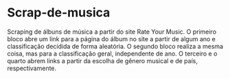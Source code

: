 # Scrap-de-musica

Scraping de álbuns de música a partir do site Rate Your Music. O primeiro bloco abre um link para a página do álbum no site a partir de algum ano e classificação decidida de forma aleatória.
O segundo bloco realiza a mesma coisa, mas para a classificação geral, independente de ano. O terceiro e o quarto abrem links a partir da escolha de gênero musical e de país, respectivamente.
